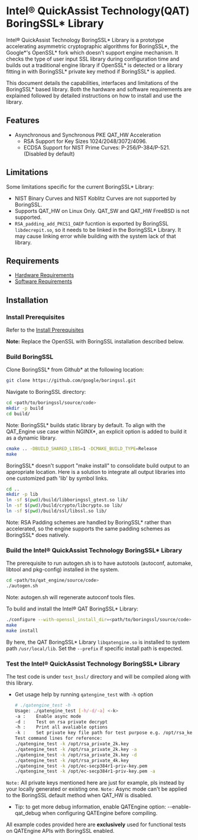 # Intel® QuickAssist Technology(QAT) BoringSSL* Library
Intel® QuickAssist Technology BoringSSL* Library is a prototype accelerating asymmetric cryptographic algorithms for BoringSSL*, the Google*'s OpenSSL* fork which doesn't support engine mechanism. It checks the type of user input SSL library during configuration time and builds out a traditional engine library if OpenSSL* is detected or a library fitting in with BoringSSL* private key method if BoringSSL* is applied.

This document details the capabilities, interfaces and limitations of the BoringSSL* based library. Both the hardware and software requirements are explained followed by detailed instructions on how to install and use the library.

## Features
- Asynchronous and Synchronous PKE QAT_HW Acceleration
  - RSA Support for Key Sizes 1024/2048/3072/4096.
  - ECDSA Support for NIST Prime Curves: P-256/P-384/P-521.(Disabled by default)

## Limitations
Some limitations specific for the current BoringSSL* Library:
* NIST Binary Curves and NIST Koblitz Curves are not supported by BoringSSL.
* Supports QAT_HW on Linux Only. QAT_SW and QAT_HW FreeBSD is not supported.
* `RSA_padding_add_PKCS1_OAEP` fucntion is exported by BoringSSL `libdecrepit.so`,
so it needs to be linked in the BoringSSL* Library. It may cause linking error while
building with the system lack of that library.

## Requirements
- [Hardware Requirements](hardware_requirements.md)
- [Software Requirements](software_requirements.md)

## Installation
### Install Prerequisites
Refer to the [Install Prerequisites](../README.md##installation-instructions)

**Note:** Replace the OpenSSL with BoringSSL installation described below.

### Build BoringSSL

Clone BoringSSL* from Github* at the following location:
```bash
git clone https://github.com/google/boringssl.git
```

Navigate to BoringSSL directory:
```bash
cd <path/to/boringssl/source/code>
mkdir -p build
cd build/
```

Note: BoringSSL* builds static library by default. To align with the QAT_Engine use case within NGINX*, an explicit option is added to build it as a dynamic library.
  ```bash
  cmake .. -DBUILD_SHARED_LIBS=1 -DCMAKE_BUILD_TYPE=Release
  make
  ```

BoringSSL* doesn't support "make install" to consolidate build output to an appropriate location. Here is a solution to integrate all output libraries into one customized path 'lib' by symbol links.
  ```bash
  cd ..
  mkdir -p lib
  ln -sf $(pwd)/build/libboringssl_gtest.so lib/
  ln -sf $(pwd)/build/crypto/libcrypto.so lib/
  ln -sf $(pwd)/build/ssl/libssl.so lib/
  ```

Note: RSA Padding schemes are handled by BoringSSL* rather than accelerated, so the engine supports the same padding schemes as BoringSSL* does natively.

### Build the Intel® QuickAssist Technology BoringSSL* Library

  The prerequisite to run autogen.sh is to have autotools (autoconf, automake, libtool and pkg-config) installed in the system.
  ```bash
  cd <path/to/qat_engine/source/code>
  ./autogen.sh
  ```
  Note: autogen.sh will regenerate autoconf tools files.

  To build and install the Intel® QAT BoringSSL* Library:
  ```bash
  ./configure --with-openssl_install_dir=<path/to/boringssl/source/code> --with-qat_hw_dir=<path/to/qat/driver>
  make
  make install
  ```
  By here, the QAT BoringSSL* Library `libqatengine.so` is installed to system path `/usr/local/lib`. Set the `--prefix` if specific install path is expected.

### Test the Intel® QuickAssist Technology BoringSSL* Library

The test code is under `test_bssl/` directory and will be compiled along with this library.

- Get usage help by running `qatengine_test` with `-h` option
    ```bash
    # ./qatengine_test -h
    Usage: ./qatengine_test [-h/-d/-a] <-k>
    -a :    Enable async mode
    -d :    Test on rsa private decrypt
    -h :    Print all avaliable options
    -k :    Set private key file path for test purpose e.g. /opt/rsa_key.pmem
    Test command lines for reference:
    ./qatengine_test -k /opt/rsa_private_2k.key
    ./qatengine_test -k /opt/rsa_private_2k.key -a
    ./qatengine_test -k /opt/rsa_private_2k.key -d
    ./qatengine_test -k /opt/rsa_private_4k.key
    ./qatengine_test -k /opt/ec-secp384r1-priv-key.pem
    ./qatengine_test -k /opt/ec-secp384r1-priv-key.pem -a
  ```
`Note:` All private keys mentioned here are just for example, pls instead by your locally generated or existing one.
`Note:` Async mode can't be applied to the BoringSSL default method when QAT_HW is disabled.

- Tip: to get more debug information, enable QATEngine option: --enable-qat_debug when configuring QATEngine before compiling.

All example codes provided here are __exclusively__ used for functional tests on QATEngine APIs with BoringSSL enabled.

